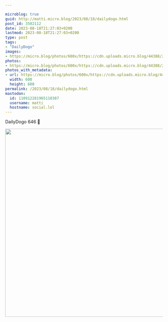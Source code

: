 ```yaml
---

microblog: true
guid: http://matti.micro.blog/2023/08/18/dailydogo.html
post_id: 3502112
date: 2023-08-18T21:27:03+0200
lastmod: 2023-08-18T21:27:03+0200
type: post
tags:
- "DailyDogo"
images:
- https://micro.blog/photos/600x/https://cdn.uploads.micro.blog/44388/2023/3182531f96a84868869e824a85e822f4.jpg
photos:
- https://micro.blog/photos/600x/https://cdn.uploads.micro.blog/44388/2023/3182531f96a84868869e824a85e822f4.jpg
photos_with_metadata:
- url: https://micro.blog/photos/600x/https://cdn.uploads.micro.blog/44388/2023/3182531f96a84868869e824a85e822f4.jpg
  width: 600
  height: 600
permalink: /2023/08/18/dailydogo.html
mastodon:
  id: 110912281965110387
  username: matti
  hostname: social.lol
---
```

DailyDogo 646 🐶

<img src="/media/uploads/2023/3182531f96a84868869e824a85e822f4.jpg" width="600" height="600" alt="" />
